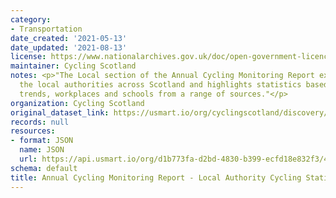 ```yaml
---
category:
- Transportation
date_created: '2021-05-13'
date_updated: '2021-08-13'
license: https://www.nationalarchives.gov.uk/doc/open-government-licence/version/3/
maintainer: Cycling Scotland
notes: <p>"The Local section of the Annual Cycling Monitoring Report examines all
  the local authorities across Scotland and highlights statistics based on headline
  trends, workplaces and schools from a range of sources."</p>
organization: Cycling Scotland
original_dataset_link: https://usmart.io/org/cyclingscotland/discovery/discovery-view-detail/5722da4b-7559-4819-ab1c-4d2c9a6f92ec
records: null
resources:
- format: JSON
  name: JSON
  url: https://api.usmart.io/org/d1b773fa-d2bd-4830-b399-ecfd18e832f3/45724cc2-0f99-4215-9c07-2c78dadd6075/6/urql
schema: default
title: Annual Cycling Monitoring Report - Local Authority Cycling Statistics
---
```

